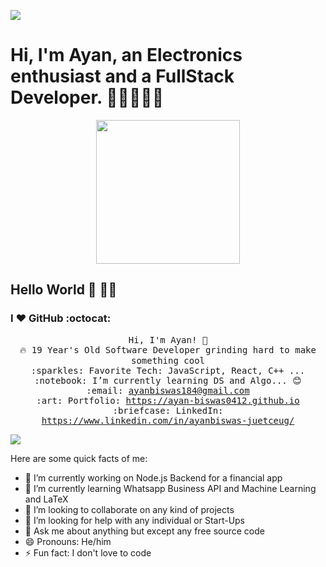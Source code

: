 ![](https://komarev.com/ghpvc/?username=ayan-biswas0412)
# Hi, I'm Ayan, an Electronics enthusiast and a FullStack Developer. 👋🏾👨‍🎓‍💻

<p align="Center" ><img src="https://camo.githubusercontent.com/3b7c592ede97b6138ffd4b1cc1541c2f3b11fd39/687474703a2f2f33312e6d656469612e74756d626c722e636f6d2f31376665613932306666333665663466356238373764353231366137616164392f74756d626c725f6d6f39786a65387a5a34317163626975666f315f313238302e676966" height="230px" width ="230px"></p>

## Hello World :sparkling_heart: 👋🏽 
### I :heart: GitHub :octocat:

<!--
**ayan-biswas0412/ayan-biswas0412** is a ✨ _special_ ✨ repository because its `README.md` (this file) appears on your GitHub profile.
-->
<p align="center">
  <samp>
    Hi, I'm Ayan! 👋 <br>
    🔥 19 Year's Old Software Developer grinding hard to make something cool  <br>
    :sparkles: Favorite Tech: JavaScript, React, C++ ... <br>
    :notebook: I’m currently learning DS and Algo... 😊  <br>
    :email:	<a href="mailto:ayanbiswas184@email.com">ayanbiswas184@gmail.com</a> <br>
    :art: Portfolio: <a href="https://bit.ly/3gRzXZ1">https://ayan-biswas0412.github.io</a> <br>
    :briefcase: LinkedIn: <a href="https://bit.ly/37npj92">https://www.linkedin.com/in/ayanbiswas-juetceug/</a>  <br>
  </samp>
</p>

![](https://github-readme-stats.vercel.app/api?username=ayan-biswas0412&show_icons=true&line_height=30)

Here are some quick facts of me:

- 🔭 I’m currently working on Node.js Backend for a financial app
- 🌱 I’m currently learning Whatsapp Business API and Machine Learning and LaTeX
- 👯 I’m looking to collaborate on any kind of projects
- 🤔 I’m looking for help with any individual or Start-Ups
- 💬 Ask me about anything but except any free source code
- 😄 Pronouns: He/him
- ⚡ Fun fact: I don't love to code
